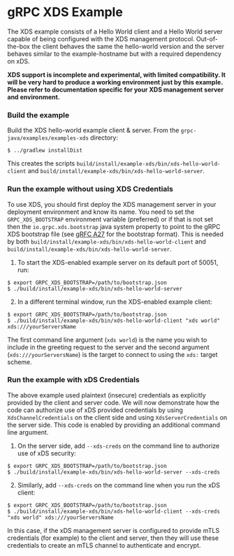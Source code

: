 gRPC XDS Example
================

The XDS example consists of a Hello World client and a Hello World server capable of
being configured with the XDS management protocol. Out-of-the-box the client
behaves the same the hello-world version and the server behaves similar to the
example-hostname but with a required dependency on xDS.

__XDS support is incomplete and experimental, with limited compatibility. It
will be very hard to produce a working environment just by this example. Please
refer to documentation specific for your XDS management server and
environment.__

### Build the example

Build the XDS hello-world example client & server. From the `grpc-java/examples/examples-xds`
directory:
```
$ ../gradlew installDist
```

This creates the scripts `build/install/example-xds/bin/xds-hello-world-client` and
`build/install/example-xds/bin/xds-hello-world-server`.

### Run the example without using XDS Credentials

To use XDS, you should first deploy the XDS management server in your deployment environment
and know its name. You need to set the `GRPC_XDS_BOOTSTRAP` environment variable (preferred) or if that is not set then
the `io.grpc.xds.bootstrap` java system property to point to the gRPC XDS bootstrap file (see
[gRFC A27](https://github.com/grpc/proposal/blob/master/A27-xds-global-load-balancing.md#xdsclient-and-bootstrap-file) for the
bootstrap format). This is needed by both `build/install/example-xds/bin/xds-hello-world-client`
and `build/install/example-xds/bin/xds-hello-world-server`.

1. To start the XDS-enabled example server on its default port of 50051, run:
```
$ export GRPC_XDS_BOOTSTRAP=/path/to/bootstrap.json
$ ./build/install/example-xds/bin/xds-hello-world-server
```

2. In a different terminal window, run the XDS-enabled example client:
```
$ export GRPC_XDS_BOOTSTRAP=/path/to/bootstrap.json
$ ./build/install/example-xds/bin/xds-hello-world-client "xds world" xds:///yourServersName
```
The first command line argument (`xds world`) is the name you wish to include in
the greeting request to the server and the second argument
(`xds:///yourServersName`) is the target to connect to using the `xds:` target
scheme.

### Run the example with xDS Credentials

The above example used plaintext (insecure) credentials as explicitly provided by the client and server
code. We will now demonstrate how the code can authorize use of xDS provided credentials by using
`XdsChannelCredentials` on the client side and using `XdsServerCredentials` on the server side.
This code is enabled by providing an additional command line argument.

1. On the server side, add `--xds-creds` on the command line to authorize use of xDS security:
```
$ export GRPC_XDS_BOOTSTRAP=/path/to/bootstrap.json
$ ./build/install/example-xds/bin/xds-hello-world-server --xds-creds
```

2. Similarly, add `--xds-creds` on the command line when you run the xDS client:
```
$ export GRPC_XDS_BOOTSTRAP=/path/to/bootstrap.json
$ ./build/install/example-xds/bin/xds-hello-world-client --xds-creds "xds world" xds:///yourServersName
```

In this case, if the xDS management server is configured to provide mTLS credentials (for example) to the client and
server, then they will use these credentials to create an mTLS channel to authenticate and encrypt.
